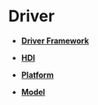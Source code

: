 # Driver<a name="EN-US_TOPIC_0000001054598107"></a>

-   **[Driver Framework](driver-framework.md)**  

-   **[HDI](hdi.md)**  

-   **[Platform](platform.md)**  

-   **[Model](model.md)**  


